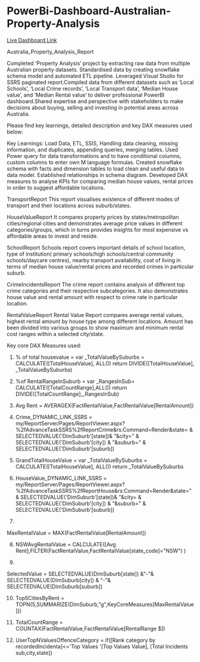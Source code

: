# PowerBi-Dashboard-Australian-Property-Analysis

[Live Dashboard Link](https://www.novypro.com/project/industry-connectmvp-studio-australian-property-analysis-report)

Australia_Property_Analysis_Report

Completed ‘Property Analysis’ project by extracting raw data from multiple Australian property datasets. Standardised data by creating snowflake schema model and automated ETL pipeline. Leveraged Visual Studio for SSRS paginated report.Compiled data from different datasets such as ‘Local Schools’, ‘Local Crime records’, ‘Local Transport data’, ‘Median House value’, and ‘Median Rental value’ to deliver professional PowerBI dashboard.Shared expertise and perspective with stakeholders to make decisions about buying, selling and investing in potential areas across Australia.

Please find key learnings, detailed description and key DAX measures used below:

Key Learnings:
Load Data, ETL, SSIS, Handling data cleaning, missing information, and duplicates, appending queries, merging tables. Used Power query for data transformations and to have conditional coiumns, custom columns to enter own M language formulas.
Created snowflake schema with facts and dimension tables to load clean and useful data to data model. Established relationships in schema diagram.
Developed DAX measures to analyse KPIs for comparing median house values, rental prices in order to suggest affordable locations.

TransportReport
This report visualises existence of different modes of transport and their locations across suburb/states.

HouseValueReport
It compares property prices by states/metropolitan cities/regional cities and demonstrates average price values in different categories/groups, which in turns provides insights for most expensive vs affordable areas to invest and reside.

SchoolReport
 Schools report covers important details of school location, type of institution(
primary schools/high schools/central community schools/daycare centres), nearby transport availability, cost of living in terms of median house value/rental prices and recorded crimes in particular suburb.

CrimeIncidentsReport
The crime report contains analysis of different top crime categories and their respective subcategories. It also demonstrates house value and rental amount with respect to crime rate in particular location.

RentalValueReport
Rental Value Report compares average rental values, highest rental amount by house type among different locations. Amount has been divided into various groups to show maximum and minimum rental cost ranges within a selected city/state.

Key core DAX Measures used:

1.  % of total housevalue = 
var _TotalValueBySuburbs =
    CALCULATE([TotalHouseValue],
    ALL())
return 
DIVIDE([TotalHouseValue],
    _TotalValueBySuburbs)

2.  %of RentalRangeInSuburb = var _RangesInSub= CALCULATE([TotalCountRange],ALL()) return
    DIVIDE([TotalCountRange],_RangesInSub)

3.  Avg Rent = AVERAGEX(FactRentalValue,FactRentalValue[RentalAmount])

4. Crime_DYNAMIC_LINK_SSRS = my/ReportServer/Pages/ReportViewer.aspx?%2fAdvanceTaskSSRS%2fReportCrime&rs:Command=Render&state= & SELECTEDVALUE('DimSuburb'[state])& "&city=" & SELECTEDVALUE('DimSuburb'[city]) & "&suburb=" & SELECTEDVALUE('DimSuburb'[suburb])

5.   GrandTotalHouseValue = var _TotalValueBySuburbs =
    CALCULATE([TotalHouseValue],
    ALL())
return 
    _TotalValueBySuburbs

6.   HouseValue_DYNAMIC_LINK_SSRS = my/ReportServer/Pages/ReportViewer.aspx?%2fAdvanceTaskSSRS%2fReportHouse&rs:Command=Render&state=" & SELECTEDVALUE('DimSuburb'[state])& "&city= & SELECTEDVALUE('DimSuburb'[city]) & "&suburb=" & SELECTEDVALUE('DimSuburb'[suburb])

7.   
MaxRentalValue = MAX(FactRentalValue[RentalAmount])

8. NSWAvgRentalValue = CALCULATE([Avg Rent],FILTER(FactRentalValue,FactRentalValue[state_code]="NSW") )

9. 
SelectedValue = SELECTEDVALUE(DimSuburb[state]) &"-"& SELECTEDVALUE(DimSuburb[city]) & "-"& SELECTEDVALUE(DimSuburb[suburb])

10. Top5CitiesByRent = TOPN(5,SUMMARIZE(DimSuburb,"g",KeyCoreMeasures[MaxRentalValue]))

11. TotalCountRange = COUNTAX(FactRentalValue,FactRentalValue[RentalRange $])

12. UserTopNValuesOffenceCategory = if([Rank category by recordedIncidenta]<='Top Values '[Top Values  Value], [Total Incidents  sub,city,state])









 
